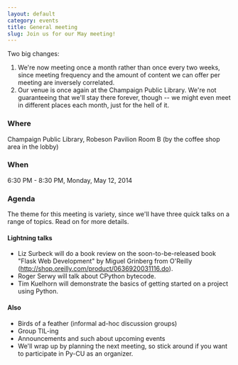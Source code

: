 ```yaml
---
layout: default
category: events
title: General meeting
slug: Join us for our May meeting!
---
```


Two big changes:
1. We're now meeting once a month rather than once every two weeks, since meeting frequency and the amount of content we can offer per meeting are inversely correlated.
2. Our venue is once again at the Champaign Public Library. We're not guaranteeing that we'll stay there forever, though -- we might even meet in different places each month, just for the hell of it.


### Where
Champaign Public Library, Robeson Pavilion Room B (by the coffee shop area in the lobby)

### When
6:30 PM - 8:30 PM, Monday, May 12, 2014

### Agenda
The theme for this meeting is variety, since we'll have three quick talks on a range of topics. Read on for more details.

#### Lightning talks
* Liz Surbeck will do a book review on the soon-to-be-released book "Flask Web Development" by Miguel Grinberg from O'Reilly (http://shop.oreilly.com/product/0636920031116.do).
* Roger Serwy will talk about CPython bytecode.
* Tim Kuelhorn will demonstrate the basics of getting started on a project using Python.

#### Also
* Birds of a feather (informal ad-hoc discussion groups)
* Group TIL-ing
* Announcements and such about upcoming events
* We'll wrap up by planning the next meeting, so stick around if you want to
participate in Py-CU as an organizer.
